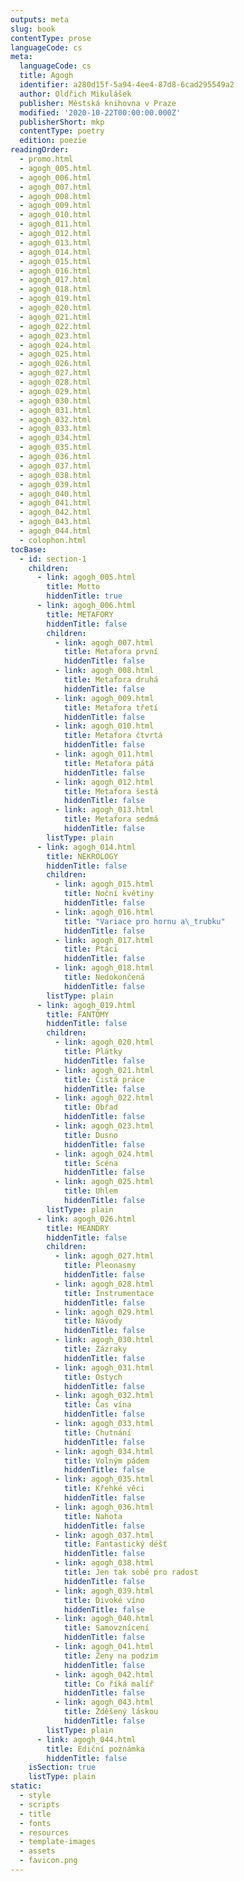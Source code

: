 ```yaml
---
outputs: meta
slug: book
contentType: prose
languageCode: cs
meta:
  languageCode: cs
  title: Agogh
  identifier: a280d15f-5a94-4ee4-87d8-6cad295549a2
  author: Oldřich Mikulášek
  publisher: Městská knihovna v Praze
  modified: '2020-10-22T00:00:00.000Z'
  publisherShort: mkp
  contentType: poetry
  edition: poezie
readingOrder:
  - promo.html
  - agogh_005.html
  - agogh_006.html
  - agogh_007.html
  - agogh_008.html
  - agogh_009.html
  - agogh_010.html
  - agogh_011.html
  - agogh_012.html
  - agogh_013.html
  - agogh_014.html
  - agogh_015.html
  - agogh_016.html
  - agogh_017.html
  - agogh_018.html
  - agogh_019.html
  - agogh_020.html
  - agogh_021.html
  - agogh_022.html
  - agogh_023.html
  - agogh_024.html
  - agogh_025.html
  - agogh_026.html
  - agogh_027.html
  - agogh_028.html
  - agogh_029.html
  - agogh_030.html
  - agogh_031.html
  - agogh_032.html
  - agogh_033.html
  - agogh_034.html
  - agogh_035.html
  - agogh_036.html
  - agogh_037.html
  - agogh_038.html
  - agogh_039.html
  - agogh_040.html
  - agogh_041.html
  - agogh_042.html
  - agogh_043.html
  - agogh_044.html
  - colophon.html
tocBase:
  - id: section-1
    children:
      - link: agogh_005.html
        title: Motto
        hiddenTitle: true
      - link: agogh_006.html
        title: METAFORY
        hiddenTitle: false
        children:
          - link: agogh_007.html
            title: Metafora první
            hiddenTitle: false
          - link: agogh_008.html
            title: Metafora druhá
            hiddenTitle: false
          - link: agogh_009.html
            title: Metafora třetí
            hiddenTitle: false
          - link: agogh_010.html
            title: Metafora čtvrtá
            hiddenTitle: false
          - link: agogh_011.html
            title: Metafora pátá
            hiddenTitle: false
          - link: agogh_012.html
            title: Metafora šestá
            hiddenTitle: false
          - link: agogh_013.html
            title: Metafora sedmá
            hiddenTitle: false
        listType: plain
      - link: agogh_014.html
        title: NEKROLOGY
        hiddenTitle: false
        children:
          - link: agogh_015.html
            title: Noční květiny
            hiddenTitle: false
          - link: agogh_016.html
            title: "Variace pro hornu a\_trubku"
            hiddenTitle: false
          - link: agogh_017.html
            title: Ptáci
            hiddenTitle: false
          - link: agogh_018.html
            title: Nedokončená
            hiddenTitle: false
        listType: plain
      - link: agogh_019.html
        title: FANTÓMY
        hiddenTitle: false
        children:
          - link: agogh_020.html
            title: Plátky
            hiddenTitle: false
          - link: agogh_021.html
            title: Čistá práce
            hiddenTitle: false
          - link: agogh_022.html
            title: Obřad
            hiddenTitle: false
          - link: agogh_023.html
            title: Dusno
            hiddenTitle: false
          - link: agogh_024.html
            title: Scéna
            hiddenTitle: false
          - link: agogh_025.html
            title: Uhlem
            hiddenTitle: false
        listType: plain
      - link: agogh_026.html
        title: MEANDRY
        hiddenTitle: false
        children:
          - link: agogh_027.html
            title: Pleonasmy
            hiddenTitle: false
          - link: agogh_028.html
            title: Instrumentace
            hiddenTitle: false
          - link: agogh_029.html
            title: Návody
            hiddenTitle: false
          - link: agogh_030.html
            title: Zázraky
            hiddenTitle: false
          - link: agogh_031.html
            title: Ostych
            hiddenTitle: false
          - link: agogh_032.html
            title: Čas vína
            hiddenTitle: false
          - link: agogh_033.html
            title: Chutnání
            hiddenTitle: false
          - link: agogh_034.html
            title: Volným pádem
            hiddenTitle: false
          - link: agogh_035.html
            title: Křehké věci
            hiddenTitle: false
          - link: agogh_036.html
            title: Nahota
            hiddenTitle: false
          - link: agogh_037.html
            title: Fantastický déšť
            hiddenTitle: false
          - link: agogh_038.html
            title: Jen tak sobě pro radost
            hiddenTitle: false
          - link: agogh_039.html
            title: Divoké víno
            hiddenTitle: false
          - link: agogh_040.html
            title: Samovznícení
            hiddenTitle: false
          - link: agogh_041.html
            title: Ženy na podzim
            hiddenTitle: false
          - link: agogh_042.html
            title: Co říká malíř
            hiddenTitle: false
          - link: agogh_043.html
            title: Zděšený láskou
            hiddenTitle: false
        listType: plain
      - link: agogh_044.html
        title: Ediční poznámka
        hiddenTitle: false
    isSection: true
    listType: plain
static:
  - style
  - scripts
  - title
  - fonts
  - resources
  - template-images
  - assets
  - favicon.png
---
```

